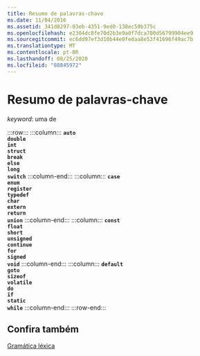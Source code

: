 ```yaml
---
title: Resumo de palavras-chave
ms.date: 11/04/2016
ms.assetid: 341d8297-03eb-4351-9ed0-138ec59b375c
ms.openlocfilehash: e2304dc8fe70d2b3e9a0f7dca700d56799904ee9
ms.sourcegitcommit: ec6dd97ef3d10b44e0fedaa8e53f41696f49ac7b
ms.translationtype: MT
ms.contentlocale: pt-BR
ms.lasthandoff: 08/25/2020
ms.locfileid: "88845972"
---
```

# <a name="summary-of-keywords"></a>Resumo de palavras-chave

*keyword*: uma de

:::row:::
    :::column:::
        **`auto`**\
        **`double`**\
        **`int`**\
        **`struct`**\
        **`break`**\
        **`else`**\
        **`long`**\
        **`switch`**
    :::column-end:::
    :::column:::
        **`case`**\
        **`enum`**\
        **`register`**\
        **`typedef`**\
        **`char`**\
        **`extern`**\
        **`return`**\
        **`union`**
    :::column-end:::
    :::column:::
        **`const`**\
        **`float`**\
        **`short`**\
        **`unsigned`**\
        **`continue`**\
        **`for`**\
        **`signed`**\
        **`void`**
    :::column-end:::
    :::column:::
        **`default`**\
        **`goto`**\
        **`sizeof`**\
        **`volatile`**\
        **`do`**\
        **`if`**\
        **`static`**\
        **`while`**
    :::column-end:::
:::row-end:::

## <a name="see-also"></a>Confira também

[Gramática léxica](../c-language/lexical-grammar.md)
